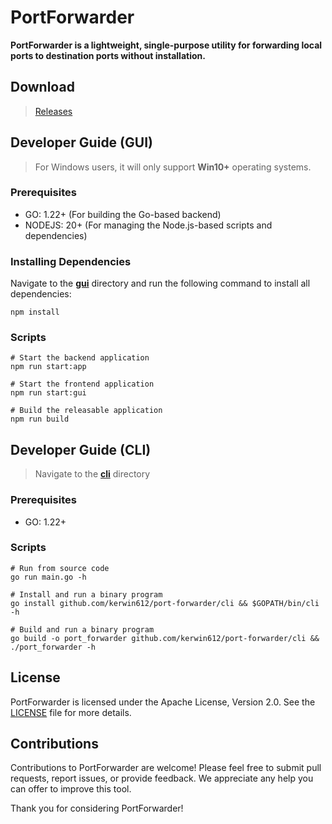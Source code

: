 # PortForwarder
 **PortForwarder is a lightweight, single-purpose utility for forwarding local ports to destination ports without installation.**  

## Download
> [Releases](https://github.com/kerwin612/PortForwarder/releases)

## Developer Guide (GUI)
> For Windows users, it will only support **Win10+** operating systems.

### Prerequisites
* GO: 1.22+ (For building the Go-based backend)
* NODEJS: 20+ (For managing the Node.js-based scripts and dependencies)

### Installing Dependencies
Navigate to the **[gui](./gui)** directory and run the following command to install all dependencies:
```
npm install
```

### Scripts
```
# Start the backend application
npm run start:app

# Start the frontend application
npm run start:gui

# Build the releasable application
npm run build
```

## Developer Guide (CLI)
> Navigate to the **[cli](./cli)** directory

### Prerequisites
* GO: 1.22+

### Scripts
```
# Run from source code
go run main.go -h

# Install and run a binary program
go install github.com/kerwin612/port-forwarder/cli && $GOPATH/bin/cli -h

# Build and run a binary program
go build -o port_forwarder github.com/kerwin612/port-forwarder/cli && ./port_forwarder -h
```

## License
PortForwarder is licensed under the Apache License, Version 2.0. See the [LICENSE](./LICENSE) file for more details.

## Contributions
Contributions to PortForwarder are welcome! Please feel free to submit pull requests, report issues, or provide feedback. We appreciate any help you can offer to improve this tool.

Thank you for considering PortForwarder!
